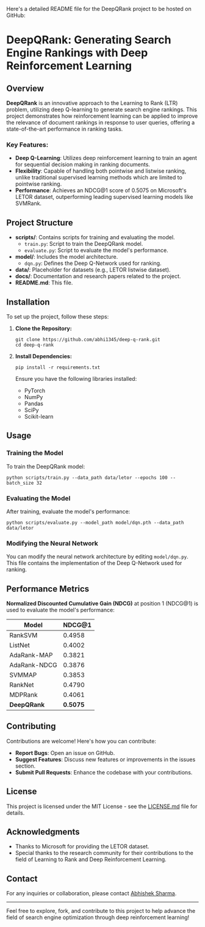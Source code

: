 Here's a detailed README file for the DeepQRank project to be hosted on GitHub:


# DeepQRank: Generating Search Engine Rankings with Deep Reinforcement Learning

## Overview

**DeepQRank** is an innovative approach to the Learning to Rank (LTR) problem, utilizing deep Q-learning to generate search engine rankings. This project demonstrates how reinforcement learning can be applied to improve the relevance of document rankings in response to user queries, offering a state-of-the-art performance in ranking tasks.

### Key Features:
- **Deep Q-Learning**: Utilizes deep reinforcement learning to train an agent for sequential decision making in ranking documents.
- **Flexibility**: Capable of handling both pointwise and listwise ranking, unlike traditional supervised learning methods which are limited to pointwise ranking.
- **Performance**: Achieves an NDCG@1 score of 0.5075 on Microsoft's LETOR dataset, outperforming leading supervised learning models like SVMRank.

## Project Structure

- **scripts/**: Contains scripts for training and evaluating the model.
  - `train.py`: Script to train the DeepQRank model.
  - `evaluate.py`: Script to evaluate the model's performance.
- **model/**: Includes the model architecture.
  - `dqn.py`: Defines the Deep Q-Network used for ranking.
- **data/**: Placeholder for datasets (e.g., LETOR listwise dataset).
- **docs/**: Documentation and research papers related to the project.
- **README.md**: This file.

## Installation

To set up the project, follow these steps:

1. **Clone the Repository:**
   ```
   git clone https://github.com/abhi1345/deep-q-rank.git
   cd deep-q-rank
   ```

2. **Install Dependencies:**
   ```
   pip install -r requirements.txt
   ```

   Ensure you have the following libraries installed:
   - PyTorch
   - NumPy
   - Pandas
   - SciPy
   - Scikit-learn

## Usage

### Training the Model

To train the DeepQRank model:

```
python scripts/train.py --data_path data/letor --epochs 100 --batch_size 32
```

### Evaluating the Model

After training, evaluate the model's performance:

```
python scripts/evaluate.py --model_path model/dqn.pth --data_path data/letor
```

### Modifying the Neural Network

You can modify the neural network architecture by editing `model/dqn.py`. This file contains the implementation of the Deep Q-Network used for ranking.

## Performance Metrics

**Normalized Discounted Cumulative Gain (NDCG)** at position 1 (NDCG@1) is used to evaluate the model's performance:

| Model         | NDCG@1 |
|---------------|--------|
| RankSVM       | 0.4958 |
| ListNet       | 0.4002 |
| AdaRank-MAP   | 0.3821 |
| AdaRank-NDCG  | 0.3876 |
| SVMMAP        | 0.3853 |
| RankNet       | 0.4790 |
| MDPRank       | 0.4061 |
| **DeepQRank** | **0.5075** |

## Contributing

Contributions are welcome! Here's how you can contribute:

- **Report Bugs**: Open an issue on GitHub.
- **Suggest Features**: Discuss new features or improvements in the issues section.
- **Submit Pull Requests**: Enhance the codebase with your contributions.

## License

This project is licensed under the MIT License - see the [LICENSE.md](LICENSE.md) file for details.

## Acknowledgments

- Thanks to Microsoft for providing the LETOR dataset.
- Special thanks to the research community for their contributions to the field of Learning to Rank and Deep Reinforcement Learning.

## Contact

For any inquiries or collaboration, please contact [Abhishek Sharma](mailto:your-email@example.com).

---

Feel free to explore, fork, and contribute to this project to help advance the field of search engine optimization through deep reinforcement learning!
